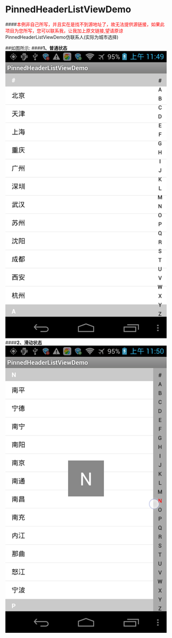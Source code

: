 PinnedHeaderListViewDemo
========================

####<font color="red">本例非自己所写，并且实在是找不到源地址了，故无法提供源链接，如果此项目为您所写，您可以联系我，让我加上原文链接,望请原谅</font>
PinnedHeaderListViewDemo仿联系人(实际为城市选择)

##如图所示:
####**1、普通状态**
![普通状态](./img/img_common.png)
####**2、滑动状态**
![普通状态](./img/img_dynamic.png)


